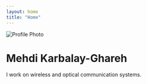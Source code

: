```yaml
---
layout: home
title: "Home"
---
```


<img src="/assets/images/profile.jpg" alt="Profile Photo" class="profile-img">
<h1>Mehdi Karbalay-Ghareh</h1>
<p>I work on wireless and optical communication systems.</p>

